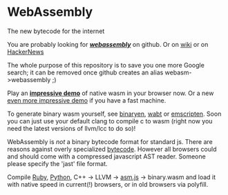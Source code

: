 # WebAssembly 
The new bytecode for the internet

You are probably looking for [***webassembly***](https://github.com/WebAssembly/design) on github.
Or on [wiki](https://en.wikipedia.org/wiki/WebAssembly) or on [HackerNews](https://hn.algolia.com/?query=webassembly&sort=byPopularity&prefix&page=0&dateRange=all&type=story)

The whole purpose of this repository is to save you one more Google search;
  it can be removed once github creates an alias webasm->webassembly ;)

Play an [**impressive demo**](http://webassembly.org/demo/AngryBots/) of native wasm in your browser now.
Or a new [even more impressive demo](https://s3.amazonaws.com/mozilla-games/ZenGarden/EpicZenGarden.html) if you have a fast machine.

To generate binary wasm yourself, see [binaryen](https://github.com/WebAssembly/binaryen), [wabt](https://github.com/WebAssembly/wabt) or [emscripten](https://github.com/kripken/emscripten). Soon you can just use your default clang to compile c to wasm (right now you need the latest versions of llvm/lcc to do so)!

WebAssembly is *not* a binary bytecode format for standard js. 
There are reasons against overly specialized [bytecode](http://www.2ality.com/2011/01/what-is-javascript-equivalent-of-java.html). However all browsers could and should come with a compressed javascript AST reader. Someone please specify the 'jast' file format.

Compile [Ruby](http://ruby.dj/), [Python](https://github.com/replit/repl.it), C++ -> LLVM -> [asm.js](https://en.wikipedia.org/wiki/Asm.js) -> binary.wasm and load it with native speed in current(!) browsers, or in old browsers via polyfill.

